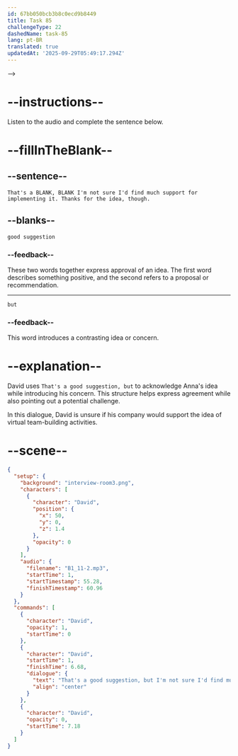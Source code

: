 ```yaml
---
id: 67bb050bcb3b8c0ecd9b8449
title: Task 85
challengeType: 22
dashedName: task-85
lang: pt-BR
translated: true
updatedAt: '2025-09-29T05:49:17.294Z'
---
```


<!-- (Audio) David: <!-- (Audio) David: That's a good suggestion, but I'm not sure I'd find much support for implementing it. Thanks for the idea, though. --> -->

# --instructions--

Listen to the audio and complete the sentence below.

# --fillInTheBlank--

## --sentence--

`That's a BLANK, BLANK I'm not sure I'd find much support for implementing it. Thanks for the idea, though.`

## --blanks--

`good suggestion`

### --feedback--  

These two words together express approval of an idea. The first word describes something positive, and the second refers to a proposal or recommendation.

---

`but`

### --feedback--

This word introduces a contrasting idea or concern.

# --explanation--

David uses `That's a good suggestion, but` to acknowledge Anna's idea while introducing his concern. This structure helps express agreement while also pointing out a potential challenge.

In this dialogue, David is unsure if his company would support the idea of virtual team-building activities.

# --scene--

```json
{
  "setup": {
    "background": "interview-room3.png",
    "characters": [
      {
        "character": "David",
        "position": {
          "x": 50,
          "y": 0,
          "z": 1.4
        },
        "opacity": 0
      }
    ],
    "audio": {
      "filename": "B1_11-2.mp3",
      "startTime": 1,
      "startTimestamp": 55.28,
      "finishTimestamp": 60.96
    }
  },
  "commands": [
    {
      "character": "David",
      "opacity": 1,
      "startTime": 0
    },
    {
      "character": "David",
      "startTime": 1,
      "finishTime": 6.68,
      "dialogue": {
        "text": "That's a good suggestion, but I'm not sure I'd find much support for implementing it. Thanks for the idea, though.",
        "align": "center"
      }
    },
    {
      "character": "David",
      "opacity": 0,
      "startTime": 7.18
    }
  ]
}
```
